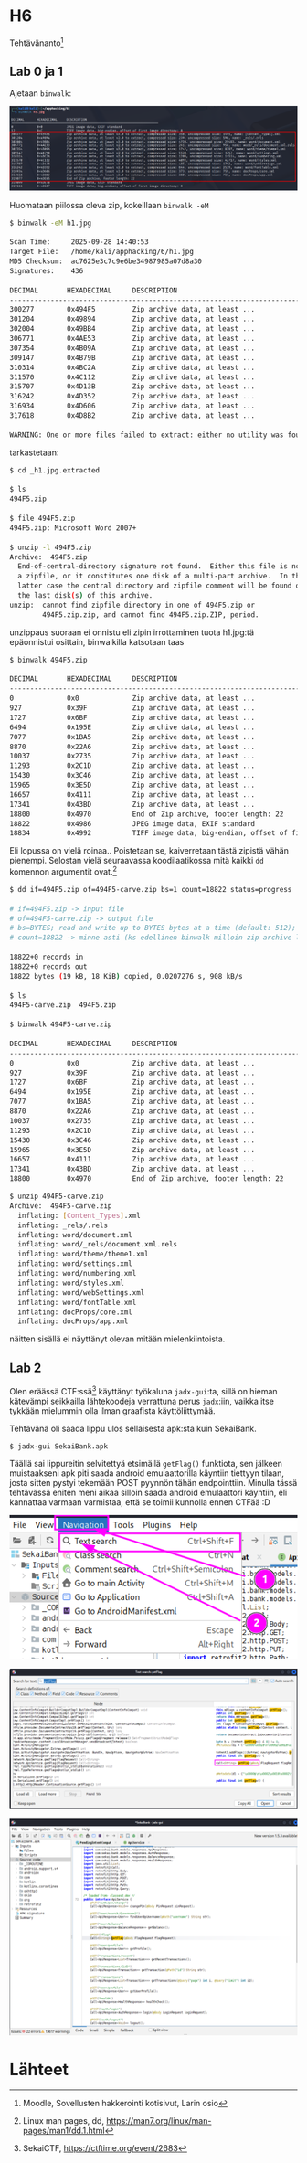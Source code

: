 # H6
Tehtävänanto[^2]

## Lab 0 ja 1

Ajetaan `binwalk`:

![](lab0-1.png)

Huomataan piilossa oleva zip, kokeillaan `binwalk -eM`

```bash
$ binwalk -eM h1.jpg

Scan Time:     2025-09-28 14:40:53
Target File:   /home/kali/apphacking/6/h1.jpg
MD5 Checksum:  ac7625e3c7c9e6be34987985a07d8a30
Signatures:    436

DECIMAL       HEXADECIMAL     DESCRIPTION
--------------------------------------------------------------------------------
300277        0x494F5         Zip archive data, at least ...
301204        0x49894         Zip archive data, at least ...
302004        0x49BB4         Zip archive data, at least ...
306771        0x4AE53         Zip archive data, at least ...
307354        0x4B09A         Zip archive data, at least ...
309147        0x4B79B         Zip archive data, at least ...
310314        0x4BC2A         Zip archive data, at least ...
311570        0x4C112         Zip archive data, at least ...
315707        0x4D13B         Zip archive data, at least ...
316242        0x4D352         Zip archive data, at least ...
316934        0x4D606         Zip archive data, at least ...
317618        0x4D8B2         Zip archive data, at least ...

WARNING: One or more files failed to extract: either no utility was found or it's unimplemented
```

tarkastetaan:
```bash
$ cd _h1.jpg.extracted

$ ls
494F5.zip

$ file 494F5.zip
494F5.zip: Microsoft Word 2007+

$ unzip -l 494F5.zip
Archive:  494F5.zip
  End-of-central-directory signature not found.  Either this file is not
  a zipfile, or it constitutes one disk of a multi-part archive.  In the
  latter case the central directory and zipfile comment will be found on
  the last disk(s) of this archive.
unzip:  cannot find zipfile directory in one of 494F5.zip or
        494F5.zip.zip, and cannot find 494F5.zip.ZIP, period.
```

unzippaus suoraan ei onnistu eli zipin irrottaminen tuota h1.jpg:tä epäonnistui
osittain, binwalkilla katsotaan taas

```bash
$ binwalk 494F5.zip

DECIMAL       HEXADECIMAL     DESCRIPTION
--------------------------------------------------------------------------------
0             0x0             Zip archive data, at least ...
927           0x39F           Zip archive data, at least ...
1727          0x6BF           Zip archive data, at least ...
6494          0x195E          Zip archive data, at least ...
7077          0x1BA5          Zip archive data, at least ...
8870          0x22A6          Zip archive data, at least ...
10037         0x2735          Zip archive data, at least ...
11293         0x2C1D          Zip archive data, at least ...
15430         0x3C46          Zip archive data, at least ...
15965         0x3E5D          Zip archive data, at least ...
16657         0x4111          Zip archive data, at least ...
17341         0x43BD          Zip archive data, at least ...
18800         0x4970          End of Zip archive, footer length: 22
18822         0x4986          JPEG image data, EXIF standard
18834         0x4992          TIFF image data, big-endian, offset of first image directory: 8
```

Eli lopussa on vielä roinaa.. Poistetaan se, kaiverretaan tästä zipistä vähän pienempi.
Selostan vielä seuraavassa koodilaatikossa mitä kaikki `dd` komennon argumentit ovat.[^3]

```bash
$ dd if=494F5.zip of=494F5-carve.zip bs=1 count=18822 status=progress

# if=494F5.zip -> input file
# of=494F5-carve.zip -> output file
# bs=BYTES; read and write up to BYTES bytes at a time (default: 512); overrides ibs and obs
# count=18822 -> minne asti (ks edellinen binwalk milloin zip archive loppuu)

18822+0 records in
18822+0 records out
18822 bytes (19 kB, 18 KiB) copied, 0.0207276 s, 908 kB/s

$ ls
494F5-carve.zip  494F5.zip

$ binwalk 494F5-carve.zip

DECIMAL       HEXADECIMAL     DESCRIPTION
--------------------------------------------------------------------------------
0             0x0             Zip archive data, at least ...
927           0x39F           Zip archive data, at least ...
1727          0x6BF           Zip archive data, at least ...
6494          0x195E          Zip archive data, at least ...
7077          0x1BA5          Zip archive data, at least ...
8870          0x22A6          Zip archive data, at least ...
10037         0x2735          Zip archive data, at least ...
11293         0x2C1D          Zip archive data, at least ...
15430         0x3C46          Zip archive data, at least ...
15965         0x3E5D          Zip archive data, at least ...
16657         0x4111          Zip archive data, at least ...
17341         0x43BD          Zip archive data, at least ...
18800         0x4970          End of Zip archive, footer length: 22
```

```bash
$ unzip 494F5-carve.zip
Archive:  494F5-carve.zip
  inflating: [Content_Types].xml
  inflating: _rels/.rels
  inflating: word/document.xml
  inflating: word/_rels/document.xml.rels
  inflating: word/theme/theme1.xml
  inflating: word/settings.xml
  inflating: word/numbering.xml
  inflating: word/styles.xml
  inflating: word/webSettings.xml
  inflating: word/fontTable.xml
  inflating: docProps/core.xml
  inflating: docProps/app.xml
```

näitten sisällä ei näyttänyt olevan mitään mielenkiintoista.

## Lab 2
Olen eräässä CTF:ssä[^1] käyttänyt työkaluna `jadx-gui`:ta, sillä on hieman kätevämpi
seikkailla lähtekoodeja verrattuna perus `jadx`:iin, vaikka itse tykkään mielummin
olla ilman graafista käyttöliittymää.

Tehtävänä oli saada lippu ulos sellaisesta apk:sta kuin SekaiBank.

```
$ jadx-gui SekaiBank.apk
```

Täällä sai lippureitin selvitettyä etsimällä `getFlag()` funktiota, sen jälkeen
muistaakseni apk piti saada android emulaattorilla käyntiin tiettyyn tilaan,
josta sitten pystyi tekemään POST pyynnön tähän endpointtiin. Minulla tässä
tehtävässä eniten meni aikaa silloin saada android emulaattori käyntiin, eli
kannattaa varmaan varmistaa, että se toimii kunnolla ennen CTFää :D

![](lab2-3.png)

![](lab2-2.png)

![](lab2-1.png)

# Lähteet
[^1]: SekaiCTF, https://ctftime.org/event/2683
[^2]: Moodle, Sovellusten hakkerointi kotisivut, Larin osio
[^3]: Linux man pages, dd, https://man7.org/linux/man-pages/man1/dd.1.html
